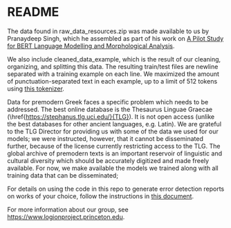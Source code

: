 # README

The data found in raw_data_resources.zip was made available to us by Pranaydeep Singh, which he assembled as part of his work on [A Pilot Study for BERT Language Modelling and Morphological Analysis](https://aclanthology.org/2021.latechclfl-1.15.pdf). 

We also include cleaned_data_example, which is the result of our cleaning, organizing, and splitting this data. The resulting train/test files are newline separated with a training example on each line. We maximized the amount of punctuation-separated text in each example, up to a limit of 512 tokens using [this tokenizer](https://huggingface.co/cabrooks/LOGION-base). 

Data for premodern Greek faces a specific problem which needs to be addressed. The best online database is the Thesaurus Linguae Graecae (\href{https://stephanus.tlg.uci.edu/}{TLG}). It is not open access (unlike the best databases for other ancient languages, e.g. Latin). We are grateful to the TLG Director for providing us with some of the data we used for our models; we were instructed, however, that it cannot be disseminated further, because of the license currently restricting access to the TLG. The global archive of premodern texts is an important reservoir of linguistic and cultural diversity which should be accurately digitized and made freely available. For now, we make available the models we trained along with all training data that can be disseminated;

For details on using the code in this repo to generate error detection reports on works of your choice, follow the instructions in [this document](https://docs.google.com/document/d/1CEVQ_oLJX4Cwy9zUQM9CVorauXeQHe8R41pMjQrc4vs/edit?usp=sharing).

For more information about our group, see https://www.logionproject.princeton.edu. 
